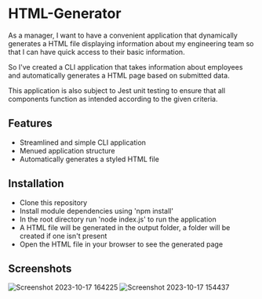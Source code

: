 # HTML-Generator
As a manager, I want to have a convenient application that dynamically generates a HTML file displaying information about my engineering team so that I can have quick access to their basic information.

So I've created a CLI application that takes information about employees and automatically generates a HTML page based on submitted data.

This application is also subject to Jest unit testing to ensure that all components function as intended according to the given criteria.

## Features
- Streamlined and simple CLI application
- Menued application structure
- Automatically generates a styled HTML file

## Installation
- Clone this repository
- Install module dependencies using 'npm install'
- In the root directory run 'node index.js' to run the application
- A HTML file will be generated in the output folder, a folder will be created if one isn't present
- Open the HTML file in your browser to see the generated page

## Screenshots
![Screenshot 2023-10-17 164225](https://github.com/EpicIbby101/HTML-Generator/assets/86202881/f45fba7d-3841-4a88-bb4d-5552751b6816)
![Screenshot 2023-10-17 154437](https://github.com/EpicIbby101/HTML-Generator/assets/86202881/97c7c1a0-a2f2-4a36-a663-f6ad8d2fc5d8)

